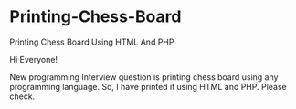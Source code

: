 # Printing-Chess-Board
Printing Chess Board Using HTML And PHP

Hi Everyone!

New programming Interview question is printing chess board using any programming language.
So, I have printed it using HTML and PHP.
Please check.
